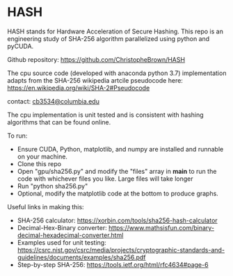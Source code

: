 # HASH

HASH stands for Hardware Acceleration of Secure Hashing. This repo is an engineering study of SHA-256 algorithm parallelized using python and pyCUDA. 

Github repository: https://github.com/ChristopheBrown/HASH

The cpu source code (developed with anaconda python 3.7) implementation adapts from the SHA-256 wikipedia artcile pseudocode here: https://en.wikipedia.org/wiki/SHA-2#Pseudocode

contact: cb3534@columbia.edu

The cpu implementation is unit tested and is consistent with hashing algorithms that can be found online.

To run: 

* Ensure CUDA, Python, matplotlib, and numpy are installed and runnable on your machine.
* Clone this repo
* Open "gpu/sha256.py" and modify the "files" array in __main__ to run the code with whichever files you like. Large files will take longer
* Run "python sha256.py"
* Optional, modify the matplotlib code at the bottom to produce graphs.


Useful links in making this:
 * SHA-256 calculator: https://xorbin.com/tools/sha256-hash-calculator
 * Decimal-Hex-Binary converter: https://www.mathsisfun.com/binary-decimal-hexadecimal-converter.html
 * Examples used for unit testing: https://csrc.nist.gov/csrc/media/projects/cryptographic-standards-and-guidelines/documents/examples/sha256.pdf
 * Step-by-step SHA-256: https://tools.ietf.org/html/rfc4634#page-6
 
 
